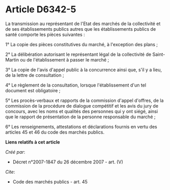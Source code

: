 # Article D6342-5

La transmission au représentant de l'Etat des marchés de la collectivité et de ses établissements publics autres que les
établissements publics de santé comporte les pièces suivantes : 

1° La copie des pièces constitutives du marché, à l'exception des plans ; 

2° La délibération autorisant le représentant légal de la collectivité de Saint-Martin ou de l'établissement à passer le
marché ; 

3° La copie de l'avis d'appel public à la concurrence ainsi que, s'il y a lieu, de la lettre de consultation ; 

4° Le règlement de la consultation, lorsque l'établissement d'un tel document est obligatoire ; 

5° Les procès-verbaux et rapports de la commission d'appel d'offres, de la commission de la procédure de dialogue compétitif
et les avis du jury de concours, avec les noms et qualités des personnes qui y ont siégé, ainsi que le rapport de
présentation de la personne responsable du marché ; 

6° Les renseignements, attestations et déclarations fournis en vertu des articles 45 et 46 du code des marchés publics.

**Liens relatifs à cet article**

_Créé par_:

  - Décret n°2007-1847 du 26 décembre 2007 - art. (V)

_Cite_:

  - Code des marchés publics - art. 45
